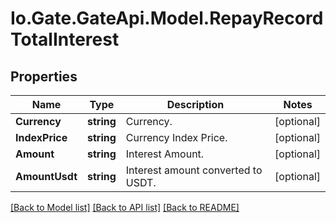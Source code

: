 
# Io.Gate.GateApi.Model.RepayRecordTotalInterest

## Properties

Name | Type | Description | Notes
------------ | ------------- | ------------- | -------------
**Currency** | **string** | Currency. | [optional] 
**IndexPrice** | **string** | Currency Index Price. | [optional] 
**Amount** | **string** | Interest Amount. | [optional] 
**AmountUsdt** | **string** | Interest amount converted to USDT. | [optional] 

[[Back to Model list]](../README.md#documentation-for-models)
[[Back to API list]](../README.md#documentation-for-api-endpoints)
[[Back to README]](../README.md)
